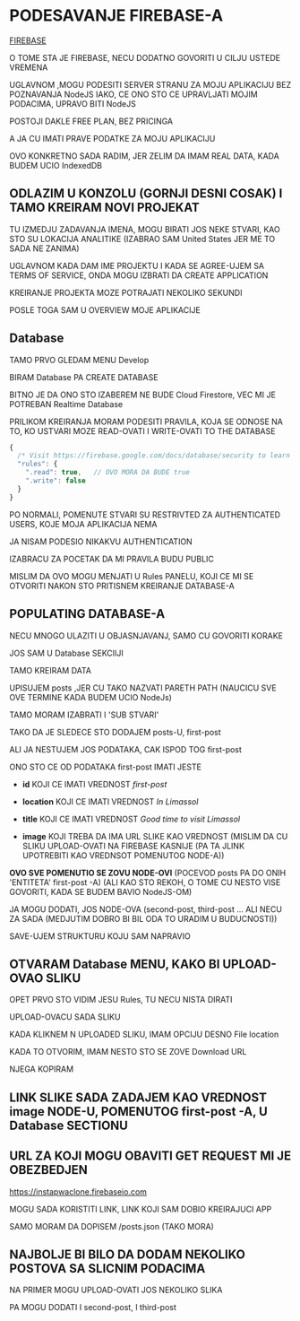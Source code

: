 # PODESAVANJE FIREBASE-A

[FIREBASE](https://firebase.google.com/)

O TOME STA JE FIREBASE, NECU DODATNO GOVORITI U CILJU USTEDE VREMENA

UGLAVNOM ,MOGU PODESITI SERVER STRANU ZA MOJU APLIKACIJU BEZ POZNAVANJA NodeJS IAKO, CE ONO STO CE UPRAVLJATI MOJIM PODACIMA, UPRAVO BITI NodeJS

POSTOJI DAKLE FREE PLAN, BEZ PRICINGA

A JA CU IMATI PRAVE PODATKE ZA MOJU APLIKACIJU

OVO KONKRETNO SADA RADIM, JER ZELIM DA IMAM REAL DATA, KADA BUDEM UCIO IndexedDB

## ODLAZIM U KONZOLU (GORNJI DESNI COSAK) I TAMO KREIRAM NOVI PROJEKAT

TU IZMEDJU ZADAVANJA IMENA, MOGU BIRATI JOS NEKE STVARI, KAO STO SU LOKACIJA ANALITIKE (IZABRAO SAM United States JER ME TO SADA NE ZANIMA)

UGLAVNOM KADA DAM IME PROJEKTU I KADA SE AGREE-UJEM SA TERMS OF SERVICE, ONDA MOGU IZBRATI DA CREATE APPLICATION

KREIRANJE PROJEKTA MOZE POTRAJATI NEKOLIKO SEKUNDI

POSLE TOGA SAM U OVERVIEW MOJE APLIKACIJE

## Database

TAMO PRVO GLEDAM MENU Develop

BIRAM Database PA CREATE DATABASE

BITNO JE DA ONO STO IZABEREM NE BUDE Cloud Firestore, VEC MI JE POTREBAN Realtime Database

PRILIKOM KREIRANJA MORAM PODESITI PRAVILA, KOJA SE ODNOSE NA TO, KO USTVARI MOZE READ-OVATI I WRITE-OVATI TO 
THE DATABASE

```javascript
{
  /* Visit https://firebase.google.com/docs/database/security to learn more about security rules. */
  "rules": {
    ".read": true,   // OVO MORA DA BUDE true
    ".write": false
  }
}

```

PO NORMALI, POMENUTE STVARI SU RESTRIVTED ZA AUTHENTICATED USERS, KOJE MOJA APLIKACIJA NEMA

JA NISAM PODESIO NIKAKVU AUTHENTICATION

IZABRACU ZA POCETAK DA MI PRAVILA BUDU PUBLIC

MISLIM DA OVO MOGU MENJATI U Rules PANELU, KOJI CE MI SE OTVORITI NAKON STO PRITISNEM KREIRANJE DATABASE-A

## POPULATING DATABASE-A

NECU MNOGO ULAZITI U OBJASNJAVANJ, SAMO CU GOVORITI KORAKE

JOS SAM U Database SEKCIIJI

TAMO KREIRAM DATA

UPISUJEM posts ,JER CU TAKO NAZVATI PARETH PATH (NAUCICU SVE OVE TERMINE KADA BUDEM UCIO NodeJs)

TAMO MORAM IZABRATI I 'SUB STVARI'

TAKO DA JE SLEDECE STO DODAJEM posts-U, first-post

ALI JA NESTUJEM JOS PODATAKA, CAK ISPOD TOG first-post

ONO STO CE OD PODATAKA first-post IMATI JESTE

- **id** KOJI CE IMATI VREDNOST *first-post*

- **location** KOJI CE IMATI VREDNOST *In Limassol*

- **title** KOJI CE IMATI VREDNOST *Good time to visit Limassol*

- **image** KOJI TREBA DA IMA URL SLIKE KAO VREDNOST (MISLIM DA CU SLIKU UPLOAD-OVATI NA FIREBASE KASNIJE (PA TA JLINK UPOTREBITI KAO VREDNSOT POMENUTOG NODE-A))

**OVO SVE POMENUTIO SE ZOVU NODE-OVI** (POCEVOD posts PA DO ONIH 'ENTITETA' first-post -A) (ALI KAO STO REKOH, O TOME CU NESTO VISE GOVORITI, KADA SE BUDEM BAVIO NodeJS-OM)

JA MOGU DODATI, JOS NODE-OVA (second-post, third-post ... ALI NECU ZA SADA (MEDJUTIM DOBRO BI BIL ODA TO URADIM U BUDUCNOSTI))

SAVE-UJEM STRUKTURU KOJU SAM NAPRAVIO

## OTVARAM Database MENU, KAKO BI UPLOAD-OVAO SLIKU

OPET PRVO STO VIDIM JESU Rules, TU NECU NISTA DIRATI

UPLOAD-OVACU SADA SLIKU

KADA KLIKNEM N UPLOADED SLIKU, IMAM OPCIJU DESNO File location

KADA TO OTVORIM, IMAM NESTO STO SE ZOVE Download URL

NJEGA KOPIRAM

## LINK SLIKE SADA ZADAJEM KAO VREDNOST image NODE-U, POMENUTOG first-post -A, U Database SECTIONU

## URL ZA KOJI MOGU OBAVITI GET REQUEST MI JE OBEZBEDJEN

<https://instapwaclone.firebaseio.com>

MOGU SADA KORISTITI LINK, LINK KOJI SAM DOBIO KREIRAJUCI APP

SAMO MORAM DA DOPISEM /posts.json (TAKO MORA)

## NAJBOLJE BI BILO DA DODAM NEKOLIKO POSTOVA SA SLICNIM PODACIMA

NA PRIMER MOGU UPLOAD-OVATI JOS NEKOLIKO SLIKA

PA MOGU DODATI I second-post, I third-post